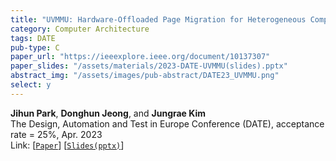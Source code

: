 ```yaml
---
title: "UVMMU: Hardware-Offloaded Page Migration for Heterogeneous Computing"
category: Computer Architecture
tags: DATE
pub-type: C
paper_url: "https://ieeexplore.ieee.org/document/10137307"
paper_slides: "/assets/materials/2023-DATE-UVMMU(slides).pptx"
abstract_img: "/assets/images/pub-abstract/DATE23_UVMMU.png"
select: y
---
```


**Jihun Park**, **Donghun Jeong**, and **Jungrae Kim** <br>
The Design, Automation and Test in Europe Conference (DATE), acceptance rate = 25%, Apr. 2023 <br>
Link: [[```Paper```](https://ieeexplore.ieee.org/document/10137307)]
    [[```Slides(pptx)```](https://github.com/scalable-arch/scalable-arch.github.io/raw/main/assets/materials/2023-DATE-UVMMU(slides).pptx)]
